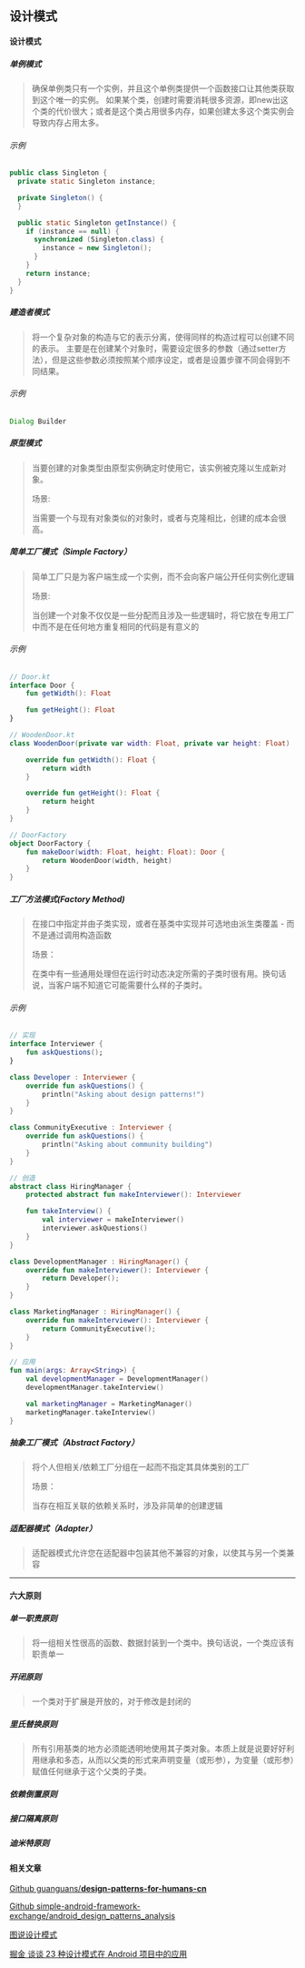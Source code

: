 ## 设计模式

#### 设计模式

##### 单例模式

> 确保单例类只有一个实例，并且这个单例类提供一个函数接口让其他类获取到这个唯一的实例。
> 如果某个类，创建时需要消耗很多资源，即new出这个类的代价很大；或者是这个类占用很多内存，如果创建太多这个类实例会导致内存占用太多。

###### 示例

```java
public class Singleton {
  private static Singleton instance;

  private Singleton() {
  }

  public static Singleton getInstance() {
    if (instance == null) {
      synchronized (Singleton.class) {
        instance = new Singleton();
      }
    }
    return instance;
  }
}
```

##### 建造者模式

> 将一个复杂对象的构造与它的表示分离，使得同样的构造过程可以创建不同的表示。
> 主要是在创建某个对象时，需要设定很多的参数（通过setter方法），但是这些参数必须按照某个顺序设定，或者是设置步骤不同会得到不同结果。

###### 示例

```java
Dialog Builder
```

##### 原型模式

> 当要创建的对象类型由原型实例确定时使用它，该实例被克隆以生成新对象。
>
> 场景:
>
> 当需要一个与现有对象类似的对象时，或者与克隆相比，创建的成本会很高。

##### 简单工厂模式（Simple Factory）

> 简单工厂只是为客户端生成一个实例，而不会向客户端公开任何实例化逻辑
>
> 场景:
>
> 当创建一个对象不仅仅是一些分配而且涉及一些逻辑时，将它放在专用工厂中而不是在任何地方重复相同的代码是有意义的

###### 示例

```kotlin
// Door.kt
interface Door {
    fun getWidth(): Float

    fun getHeight(): Float
}

// WoodenDoor.kt
class WoodenDoor(private var width: Float, private var height: Float) : Door {

    override fun getWidth(): Float {
        return width
    }

    override fun getHeight(): Float {
        return height
    }
}

// DoorFactory
object DoorFactory {
    fun makeDoor(width: Float, height: Float): Door {
        return WoodenDoor(width, height)
    }
}
```

##### 工厂方法模式(Factory Method)

> 在接口中指定并由子类实现，或者在基类中实现并可选地由派生类覆盖 - 而不是通过调用构造函数
>
> 场景：
>
> 在类中有一些通用处理但在运行时动态决定所需的子类时很有用。换句话说，当客户端不知道它可能需要什么样的子类时。

###### 示例

```kotlin
// 实现
interface Interviewer {
    fun askQuestions();
}

class Developer : Interviewer {
    override fun askQuestions() {
        println("Asking about design patterns!")
    }
}

class CommunityExecutive : Interviewer {
    override fun askQuestions() {
        println("Asking about community building")
    }
}

// 创造
abstract class HiringManager {
    protected abstract fun makeInterviewer(): Interviewer

    fun takeInterview() {
        val interviewer = makeInterviewer()
        interviewer.askQuestions()
    }
}

class DevelopmentManager : HiringManager() {
    override fun makeInterviewer(): Interviewer {
        return Developer();
    }
}

class MarketingManager : HiringManager() {
    override fun makeInterviewer(): Interviewer {
        return CommunityExecutive();
    }
}

// 应用
fun main(args: Array<String>) {
    val developmentManager = DevelopmentManager()
    developmentManager.takeInterview()

    val marketingManager = MarketingManager()
    marketingManager.takeInterview()
}


```

##### 抽象工厂模式（Abstract Factory）

> 将个人但相关/依赖工厂分组在一起而不指定其具体类别的工厂
>
> 场景：
>
> 当存在相互关联的依赖关系时，涉及非简单的创建逻辑



##### 适配器模式（Adapter）

> 适配器模式允许您在适配器中包装其他不兼容的对象，以使其与另一个类兼容







---

#### 六大原则

##### 单一职责原则

> 将一组相关性很高的函数、数据封装到一个类中。换句话说，一个类应该有职责单一

##### 开闭原则

> 一个类对于扩展是开放的，对于修改是封闭的

##### 里氏替换原则

>  所有引用基类的地方必须能透明地使用其子类对象。本质上就是说要好好利用继承和多态，从而以父类的形式来声明变量（或形参），为变量（或形参）赋值任何继承于这个父类的子类。

##### 依赖倒置原则

##### 接口隔离原则

##### 迪米特原则

#### 相关文章

[Github guanguans/**design-patterns-for-humans-cn**](https://github.com/simple-android-framework-exchange/android_design_patterns_analysis/tree/master/singleton/mr.simple)

[Github simple-android-framework-exchange/android_design_patterns_analysis](simple-android-framework-exchange/android_design_patterns_analysis)

[图说设计模式](https://design-patterns.readthedocs.io/zh_CN/latest/index.html)

[掘金 谈谈 23 种设计模式在 Android 项目中的应用]([https://juejin.im/entry/5b4b35fe6fb9a04fb401546d#%E5%85%AD%E5%A4%A7%E5%8E%9F%E5%88%99](https://juejin.im/entry/5b4b35fe6fb9a04fb401546d#六大原则))